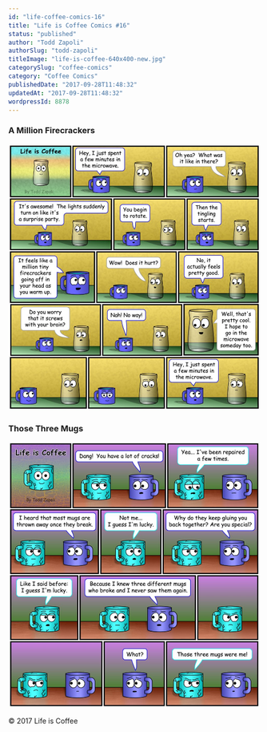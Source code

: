 ```yaml
---
id: "life-coffee-comics-16"
title: "Life is Coffee Comics #16"
status: "published"
author: "Todd Zapoli"
authorSlug: "todd-zapoli"
titleImage: "life-is-coffee-640x400-new.jpg"
categorySlug: "coffee-comics"
category: "Coffee Comics"
publishedDate: "2017-09-28T11:48:32"
updatedAt: "2017-09-28T11:48:32"
wordpressId: 8878
---
```


### A Million Firecrackers

![Coffee Comic - A Million Firecrackers](a-million-firecrackers.jpg)

### Those Three Mugs

![Coffee Comic - Those 3 mugs](those-3-mugs.jpg)

© 2017 Life is Coffee